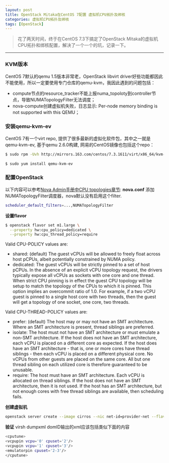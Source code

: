 ```yaml
---
layout: post
title: OpenStack Mitaka在CentOS 7配置 虚拟机CPU拓扑及绑核
categories: 虚拟机CPU拓扑及绑核
tags: [OpenStack]
---
```


> 花了两天时间，终于在CentOS 7.3下搞定了OpenStack Mitaka的虚拟机CPU拓扑和绑核配置，解决了一个一个的坑，记录一下。

-----

### KVM版本
CentOS 7默认的qemu 1.5版本非常老，OpenStack libvirt driver好些功能都因此不能使用，所以一定要使用专门仓库的qemu-kvm，我因此遇到的问题包括：
- compute节点的resource_tracker不能上报numa_topoloty到controller节点，导致NUMATopologyFilter无法调度；
- nova-compute创建虚拟机失败，日志显示: Per-node memory binding is not supported with this QEMU；

### 安装qemu-kvm-ev
CentOS 7有一个virt repo, 提供了很多最新的虚拟化软件包，其中之一就是qemu-kvm-ev, 基于qemu 2.6.0构建, 网易的CentOS镜像也包括这个repo：
```sh
$ sudo rpm -Uvh http://mirrors.163.com/centos/7.3.1611/virt/x86_64/kvm-common/centos-release-qemu-ev-1.0-1.el7.noarch.rpm
 
$ sudo yum install qemu-kvm-ev
```

### 配置OpenStack
以下内容可以参考[Nova Admin手册中CPU topologies章节](https://docs.openstack.org/nova/pike/admin/cpu-topologies.html):
**nova.conf**
添加NUMATopologyFilter调度器，nova默认没有启用这个filter.
```sh
scheduler_default_filters=...,NUMATopologyFilter
```
**设置flavor**
```sh
$ openstack flavor set m1.large \
  --property hw:cpu_policy=dedicated \
  --property hw:cpu_thread_policy=require
```
Valid CPU-POLICY values are:
- shared: (default) The guest vCPUs will be allowed to freely float across host pCPUs, albeit potentially constrained by NUMA policy.
- dedicated: The guest vCPUs will be strictly pinned to a set of host pCPUs. In the absence of an explicit vCPU topology request, the drivers typically expose all vCPUs as sockets with one core and one thread. When strict CPU pinning is in effect the guest CPU topology will be setup to match the topology of the CPUs to which it is pinned. This option implies an overcommit ratio of 1.0. For example, if a two vCPU guest is pinned to a single host core with two threads, then the guest will get a topology of one socket, one core, two threads.

Valid CPU-THREAD-POLICY values are:
- prefer: (default) The host may or may not have an SMT architecture. Where an SMT architecture is present, thread siblings are preferred.
- isolate: The host must not have an SMT architecture or must emulate a non-SMT architecture. If the host does not have an SMT architecture, each vCPU is placed on a different core as expected. If the host does have an SMT architecture - that is, one or more cores have thread siblings - then each vCPU is placed on a different physical core. No vCPUs from other guests are placed on the same core. All but one thread sibling on each utilized core is therefore guaranteed to be unusable.
- require: The host must have an SMT architecture. Each vCPU is allocated on thread siblings. If the host does not have an SMT architecture, then it is not used. If the host has an SMT architecture, but not enough cores with free thread siblings are available, then scheduling fails.

**创建虚拟机**
```sh
openstack server create --image cirros --nic net-id=provider-net --flavor m1.large instance-001
```

**验证**
virsh dumpxml domID输出的xml应该包括类似下面的内容
```sh
<cputune>
<vcpupin vcpu='0' cpuset='2'/>
<vcpupin vcpu='1' cpuset='3'/>
<emulatorpin cpuset='2-3'/>
</cputune>
```

